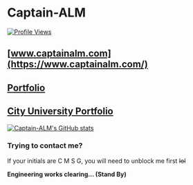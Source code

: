 # Captain-ALM

[![Profile Views](https://komarev.com/ghpvc/?username=captain-alm&label=Profile%20views&color=0e75b6&style=flat)](https://github.com/captain-alm)

## [www.captainalm.com](https://www.captainalm.com/)

## [Portfolio](https://portfolio.captainalm.com/)

## [City University Portfolio](https://cityuni.captainalm.com/)

[![Captain-ALM's GitHub stats](https://github-readme-stats.vercel.app/api?username=captain-alm&show_icons=true&theme=onedark&include_all_commits=true&hide_border=true)](https://github.com/captain-alm)

### Trying to contact me?

If your initials are C M S G, you will need to unblock me first ~~lol~~

**Engineering works clearing... (Stand  By)**
